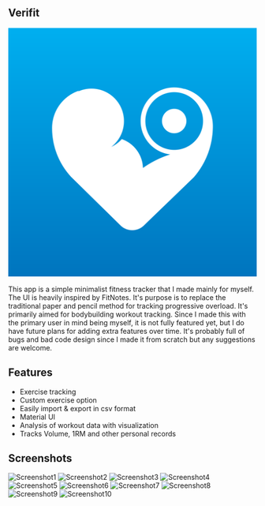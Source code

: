 ## Verifit 
![VeriFit](/metadata/logo/icon.svg?raw=true "VeriFit")

This app is a simple minimalist fitness tracker that I made mainly for myself. The UI is heavily inspired by FitNotes. It's purpose is to replace the traditional paper and pencil method for tracking progressive overload. It's primarily aimed for bodybuilding workout tracking. Since I made this with the primary user in mind being myself, it is not fully featured yet, but I do have future plans for adding extra features over time. It's probably full of bugs and bad code design since I made it from scratch but any suggestions are welcome.

## Features
* Exercise tracking
* Custom exercise option
* Easily import & export in csv format
* Material UI
* Analysis of workout data with visualization
* Tracks Volume, 1RM and other personal records

## Screenshots

![Screenshot1](/metadata/screenshots/Screenshot1.png?raw=true "Screenshot1")
![Screenshot2](/metadata/screenshots/Screenshot2.png?raw=true "Screenshot2")
![Screenshot3](/metadata/screenshots/Screenshot3.png?raw=true "Screenshot3")
![Screenshot4](/metadata/screenshots/Screenshot4.png?raw=true "Screenshot4")
![Screenshot5](/metadata/screenshots/Screenshot5.png?raw=true "Screenshot5")
![Screenshot6](/metadata/screenshots/Screenshot6.png?raw=true "Screenshot6")
![Screenshot7](/metadata/screenshots/Screenshot7.png?raw=true "Screenshot7")
![Screenshot8](/metadata/screenshots/Screenshot8.png?raw=true "Screenshot8")
![Screenshot9](/metadata/screenshots/Screenshot9.png?raw=true "Screenshot9")
![Screenshot10](/metadata/screenshots/Screenshot10.png?raw=true "Screenshot10")

